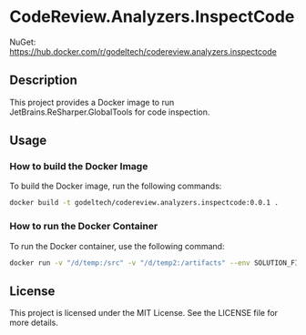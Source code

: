 # CodeReview.Analyzers.InspectCode

NuGet: https://hub.docker.com/r/godeltech/codereview.analyzers.inspectcode

## Description

This project provides a Docker image to run JetBrains.ReSharper.GlobalTools for code inspection.

## Usage

### How to build the Docker Image

To build the Docker image, run the following commands:

```bash
docker build -t godeltech/codereview.analyzers.inspectcode:0.0.1 . 
```

### How to run the Docker Container

To run the Docker container, use the following command:

```bash
docker run -v "/d/temp:/src" -v "/d/temp2:/artifacts" --env SOLUTION_FILE_PATH=/src/ReviewItEasy.Analyzer.sln -it --rm godeltech/codereview.analyzers.inspectcode
```

## License

This project is licensed under the MIT License. See the LICENSE file for more details.